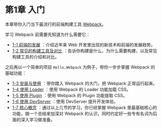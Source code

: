 # 第1章 入门

本章带你入门当下最流行的前端构建工具 [Webpack](https://webpack.js.org/)。

学习 Webpack 前需要先知道为什么需要它：

*   [1-1 前端的发展](./quarter1-1.html) ：介绍近年来 Web 开发里出现的新技术和前端的发展趋势。
*   [1-2 常见的构建工具及对比](./quarter1-2.html) ：告诉你构建是什么，为什么需要构建，以及常见构建工具的介绍和对比。

之后再以一个简单的项目 `Hello,Webpack` 为例子，带你一步步掌握 Webpack 的基础功能：

*   [1-3 安装与使用](./quarter1-3.html) ：带你踏入 Webpack 的大门，把 Webpack 正常运行起来。
*   [1-4 使用 Loader](./quarter1-4.html) ：使用 Webpack 的 Loader 功能加载 CSS。
*   [1-5 使用 Plugin](./quarter1-5.html) ：使用 Webpack 的 Plugin 功能提取 CSS。
*   [1-6 使用 DevServer](./quarter1-6.html) ：使用 DevServer 提升开发体验。
*   [1-7 核心概念](./quarter1-7.html) ：通过以上几节的学习，你已经掌握 Webpack 里最基础核心的功能，做一个总结来加深对 Webpack 的认识，同时约定好一些专有名词为后面的深入学习做准备。
